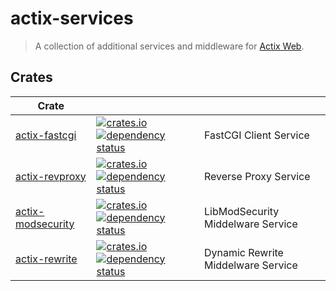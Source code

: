 # actix-services

> A collection of additional services and middleware for [Actix Web](https://github.com/actix/actix-web).

## Crates

| Crate                                    |                                                                                                                                                                                                                                                       |                                    |
| ---------------------------------------- | ----------------------------------------------------------------------------------------------------------------------------------------------------------------------------------------------------------------------------------------------------- | ---------------------------------- |
| [actix-fastcgi](./actix-fastcgi)         | [![crates.io](https://img.shields.io/crates/v/actix-fastcgi?label=latest)](https://crates.io/crates/actix-fastcgi) [![dependency status](https://deps.rs/crate/actix-fastcgi/latest/status.svg)](https://deps.rs/crate/actix-fastcgi)                 | FastCGI Client Service             |
| [actix-revproxy](./actix-revproxy)       | [![crates.io](https://img.shields.io/crates/v/actix-revproxy?label=latest)](https://crates.io/crates/actix-revproxy) [![dependency status](https://deps.rs/crate/actix-revproxy/latest/status.svg)](https://deps.rs/crate/actix-revproxy)             | Reverse Proxy Service              |
| [actix-modsecurity](./actix-modsecurity) | [![crates.io](https://img.shields.io/crates/v/actix-modsecurity?label=latest)](https://crates.io/crates/actix-modsecurity) [![dependency status](https://deps.rs/crate/actix-modsecurity/latest/status.svg)](https://deps.rs/crate/actix-modsecurity) | LibModSecurity Middelware Service  |
| [actix-rewrite](./actix-rewrite)         | [![crates.io](https://img.shields.io/crates/v/actix-rewrite?label=latest)](https://crates.io/crates/actix-rewrite) [![dependency status](https://deps.rs/crate/actix-rewrite/latest/status.svg)](https://deps.rs/crate/actix-rewrite)                 | Dynamic Rewrite Middelware Service |
